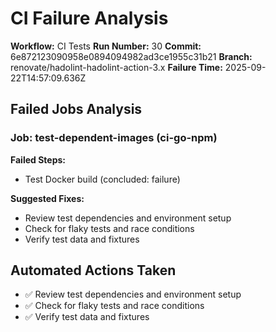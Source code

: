 # CI Failure Analysis

**Workflow:** CI Tests
**Run Number:** 30
**Commit:** 6e872123090958e0894094982ad3ce1955c31b21
**Branch:** renovate/hadolint-hadolint-action-3.x
**Failure Time:** 2025-09-22T14:57:09.636Z

## Failed Jobs Analysis

### Job: test-dependent-images (ci-go-npm)
**Failed Steps:**
- Test Docker build (concluded: failure)

**Suggested Fixes:**
- Review test dependencies and environment setup
- Check for flaky tests and race conditions
- Verify test data and fixtures

## Automated Actions Taken
- ✅ Review test dependencies and environment setup
- ✅ Check for flaky tests and race conditions
- ✅ Verify test data and fixtures
